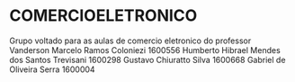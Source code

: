 # COMERCIOELETRONICO
  Grupo voltado para as aulas de comercio eletronico do professor Vanderson
Marcelo Ramos Coloniezi 1600556
Humberto Hibrael Mendes dos Santos Trevisani 1600298
Gustavo Chiuratto Silva 1600668
Gabriel de Oliveira Serra 1600004
